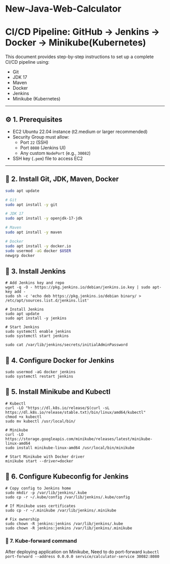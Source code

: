 # New-Java-Web-Calculator

# CI/CD Pipeline: GitHub → Jenkins → Docker → Minikube(Kubernetes)

This document provides step-by-step instructions to set up a complete CI/CD pipeline using:

- Git
- JDK 17
- Maven
- Docker
- Jenkins
- Minikube (Kubernetes)

---

## ⚙️ 1. Prerequisites

- EC2 Ubuntu 22.04 instance (t2.medium or larger recommended)
- Security Group must allow:
  - Port `22` (SSH)
  - Port `8080` (Jenkins UI)
  - Any custom `NodePort` (e.g., `30082`)
- SSH key (`.pem`) file to access EC2

---

## 🧰 2. Install Git, JDK, Maven, Docker

```bash
sudo apt update

# Git
sudo apt install -y git

# JDK 17
sudo apt install -y openjdk-17-jdk

# Maven
sudo apt install -y maven

# Docker
sudo apt install -y docker.io
sudo usermod -aG docker $USER
newgrp docker
```

## 🧰 3. Install Jenkins 
``` 
# Add Jenkins key and repo
wget -q -O - https://pkg.jenkins.io/debian/jenkins.io.key | sudo apt-key add -
sudo sh -c 'echo deb https://pkg.jenkins.io/debian binary/ > /etc/apt/sources.list.d/jenkins.list'

# Install Jenkins
sudo apt update
sudo apt install -y jenkins

# Start Jenkins
sudo systemctl enable jenkins
sudo systemctl start jenkins

sudo cat /var/lib/jenkins/secrets/initialAdminPassword

```

## 🧰 4. Configure Docker for Jenkins
```
sudo usermod -aG docker jenkins
sudo systemctl restart jenkins
```

## 🧰 5. Install Minikube and Kubectl
```
# Kubectl
curl -LO "https://dl.k8s.io/release/$(curl -sL https://dl.k8s.io/release/stable.txt)/bin/linux/amd64/kubectl"
chmod +x kubectl
sudo mv kubectl /usr/local/bin/

# Minikube
curl -LO https://storage.googleapis.com/minikube/releases/latest/minikube-linux-amd64
sudo install minikube-linux-amd64 /usr/local/bin/minikube

# Start Minikube with Docker driver
minikube start --driver=docker

```
## 🧰 6. Configure Kubeconfig for Jenkins
```
# Copy config to Jenkins home
sudo mkdir -p /var/lib/jenkins/.kube
sudo cp -r ~/.kube/config /var/lib/jenkins/.kube/config

# If Minikube uses certificates
sudo cp -r ~/.minikube /var/lib/jenkins/.minikube

# Fix ownership
sudo chown -R jenkins:jenkins /var/lib/jenkins/.kube
sudo chown -R jenkins:jenkins /var/lib/jenkins/.minikube
```
### 🧰 7. Kube-forward command

After deploying application on Minikube, Need to do port-forward
`kubectl port-forward --address 0.0.0.0 service/calculator-service 30082:8080`

